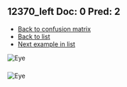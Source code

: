 ## 12370_left Doc: 0 Pred: 2
- [Back to confusion matrix](https://github.com/juliandewit/kaggle_retinopathy/blob/master/matrix.md)
- [Back to list](https://github.com/juliandewit/kaggle_retinopathy/blob/master/lists/02/list.md)
- [Next example in list](https://github.com/juliandewit/kaggle_retinopathy/blob/master/lists/02/12/12478_left.md)

![Eye](https://retinopaty.blob.core.windows.net/size1024/12370_left_0.jpeg)

### 

![Eye]()
